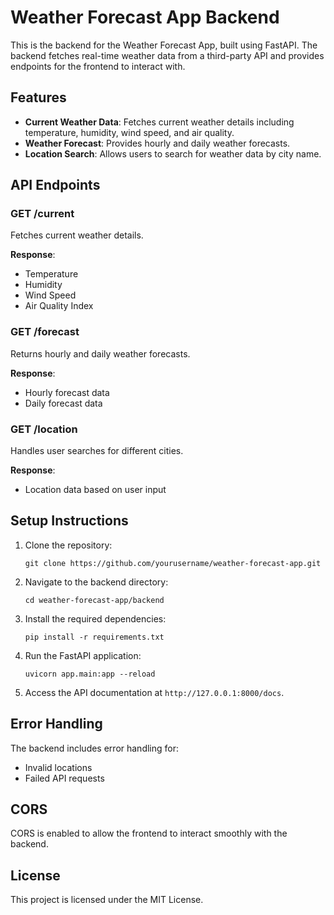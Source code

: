 # Weather Forecast App Backend

This is the backend for the Weather Forecast App, built using FastAPI. The backend fetches real-time weather data from a third-party API and provides endpoints for the frontend to interact with.

## Features

- **Current Weather Data**: Fetches current weather details including temperature, humidity, wind speed, and air quality.
- **Weather Forecast**: Provides hourly and daily weather forecasts.
- **Location Search**: Allows users to search for weather data by city name.

## API Endpoints

### GET /current
Fetches current weather details.

**Response**:
- Temperature
- Humidity
- Wind Speed
- Air Quality Index

### GET /forecast
Returns hourly and daily weather forecasts.

**Response**:
- Hourly forecast data
- Daily forecast data

### GET /location
Handles user searches for different cities.

**Response**:
- Location data based on user input

## Setup Instructions

1. Clone the repository:
   ```
   git clone https://github.com/yourusername/weather-forecast-app.git
   ```

2. Navigate to the backend directory:
   ```
   cd weather-forecast-app/backend
   ```

3. Install the required dependencies:
   ```
   pip install -r requirements.txt
   ```

4. Run the FastAPI application:
   ```
   uvicorn app.main:app --reload
   ```

5. Access the API documentation at `http://127.0.0.1:8000/docs`.

## Error Handling

The backend includes error handling for:
- Invalid locations
- Failed API requests

## CORS

CORS is enabled to allow the frontend to interact smoothly with the backend.

## License

This project is licensed under the MIT License.